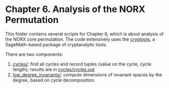 # Chapter 6. Analysis of the NORX Permutation

This folder contains several scripts for Chapter 6, which is about analysis of the NORX core permutation.
The code extensively uses the [cryptools](https://github.com/hellman/cryptools), a SageMath-based package of cryptanalytic tools.

There are two components:

1. [cycles/](cycles/): find all cycles and record tuples (value on the cycle, cycle length); results are in [cycles/cycles.out](cycles/cycles.out)
2. [low_degree_invariants/](low_degree_invariants/): compute dimensions of invariant spaces by the degree, based on cycle decomposition.
